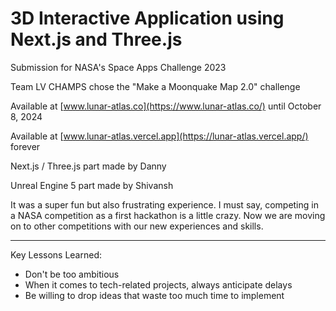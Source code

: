 # 3D Interactive Application using Next.js and Three.js

Submission for NASA's Space Apps Challenge 2023

Team LV CHAMPS chose the "Make a Moonquake Map 2.0" challenge

Available at [www.lunar-atlas.co](https://www.lunar-atlas.co/) until October 8, 2024

Available at [www.lunar-atlas.vercel.app](https://lunar-atlas.vercel.app/) forever

Next.js / Three.js part made by Danny

Unreal Engine 5 part made by Shivansh

It was a super fun but also frustrating experience. I must say, competing in a NASA competition as a first hackathon is a little crazy. Now we are moving on to other competitions with our new experiences and skills.

---

Key Lessons Learned:

- Don't be too ambitious
- When it comes to tech-related projects, always anticipate delays
- Be willing to drop ideas that waste too much time to implement
